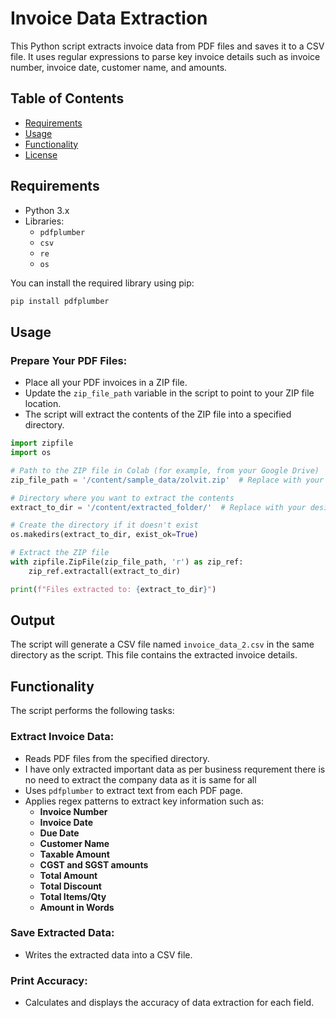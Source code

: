 # Invoice Data Extraction

This Python script extracts invoice data from PDF files and saves it to a CSV file. It uses regular expressions to parse key invoice details such as invoice number, invoice date, customer name, and amounts.

## Table of Contents
- [Requirements](#requirements)
- [Usage](#usage)
- [Functionality](#functionality)
- [License](#license)

## Requirements

- Python 3.x
- Libraries:
  - `pdfplumber`
  - `csv`
  - `re`
  - `os`

You can install the required library using pip:

```bash
pip install pdfplumber
```

## Usage

### Prepare Your PDF Files:

- Place all your PDF invoices in a ZIP file.
- Update the `zip_file_path` variable in the script to point to your ZIP file location.
- The script will extract the contents of the ZIP file into a specified directory.

```python
import zipfile
import os

# Path to the ZIP file in Colab (for example, from your Google Drive)
zip_file_path = '/content/sample_data/zolvit.zip'  # Replace with your actual ZIP file path

# Directory where you want to extract the contents
extract_to_dir = '/content/extracted_folder/'  # Replace with your desired extraction path

# Create the directory if it doesn't exist
os.makedirs(extract_to_dir, exist_ok=True)

# Extract the ZIP file
with zipfile.ZipFile(zip_file_path, 'r') as zip_ref:
    zip_ref.extractall(extract_to_dir)

print(f"Files extracted to: {extract_to_dir}")
```

## Output

The script will generate a CSV file named `invoice_data_2.csv` in the same directory as the script. This file contains the extracted invoice details.

## Functionality

The script performs the following tasks:

### Extract Invoice Data:

- Reads PDF files from the specified directory.
- I have only extracted important data as per business requrement there is no need to extract the company data as it is same for all
- Uses `pdfplumber` to extract text from each PDF page.
- Applies regex patterns to extract key information such as:
  - **Invoice Number**
  - **Invoice Date**
  - **Due Date**
  - **Customer Name**
  - **Taxable Amount**
  - **CGST and SGST amounts**
  - **Total Amount**
  - **Total Discount**
  - **Total Items/Qty**
  - **Amount in Words**
    



### Save Extracted Data:

- Writes the extracted data into a CSV file.

### Print Accuracy:

- Calculates and displays the accuracy of data extraction for each field.
